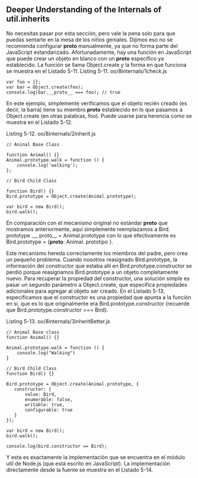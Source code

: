 ## Deeper Understanding of the Internals of util.inherits

No necesitas pasar por esta sección, pero vale la pena solo para
que puedas sentarte en la mesa de los niños geniales. Dijimos eso
no se recomienda configurar __proto__ manualmente, ya que no
forma parte del JavaScript estandarizado.
Afortunadamente, hay una función en JavaScript que puede crear un
objeto en blanco con un __proto__ específico ya establecido.
La función se llama Object.create y la forma en que funciona se
muestra en el Listado 5-11.
Listing 5-11. oo/8internals/1check.js

```
var foo = {};
var bar = Object.create(foo);
console.log(bar.__proto__ === foo); // true
```

En este ejemplo, simplemente verificamos que el objeto recién creado
(es decir, la barra) tiene su miembro __proto__ establecido en
lo que pasamos a Object.create (en otras palabras, foo).
Puede usarse para herencia como se muestra en el Listado 5-12.

Listing 5-12. oo/8internals/2inherit.js

```
// Aninal Base Class

function Animal() {}
Animal.prototype.walk = function () {
    console.log('walking');
};

// Bird Child Class

function Bird() {}
Bird.prototype = Object.create(Animal.prototype);

var bird = new Bird();
bird.walk();
```

En comparación con el mecanismo original no estándar __proto__
que mostramos anteriormente, aquí simplemente reemplazamos a Bird.
prototype .__ proto__ = Animal.prototype con lo que efectivamente
es Bird.prototype = {__proto__: Animal.
prototipo }.


Este mecanismo hereda correctamente los miembros del padre,
pero crea un pequeño problema. Cuando nosotros
reasignado Bird.prototype, la información del constructor
que estaba allí en Bird.prototype.constructor se perdió
porque reasignamos Bird.prototype a un objeto completamente nuevo.
Para recuperar la propiedad del constructor, una solución simple
es pasar un segundo parámetro a Object.create, que
especifica propiedades adicionales para agregar al objeto
ser creado. En el Listado 5-13, especificamos que el
constructor es una propiedad que apunta a la función en sí, que es
lo que originalmente era Bird.prototype.constructor
(recuerde que Bird.prototype.constructor === Bird).

Listing 5-13. oo/8internals/3inheritBetter.js

```
// Animal Base class
function Animal() {}

Animal.prototype.walk = function () {
    console.log("Walking")
}

// Bird Child Class
function Bird() {}

Bird.prototype = Object.create(Animal.prototype, {
   constructor: {
       value: Bird,
       enumerable: false,
       writable: true,
       configurable: true
   }
});

var bird = new Bird();
bird.walk();

console.log(bird.constructor == Bird);
```

Y esta es exactamente la implementación que se encuentra
en el módulo util de Node.js (que está escrito en JavaScript).
La implementación directamente desde la fuente se muestra en el Listado 5-14.


